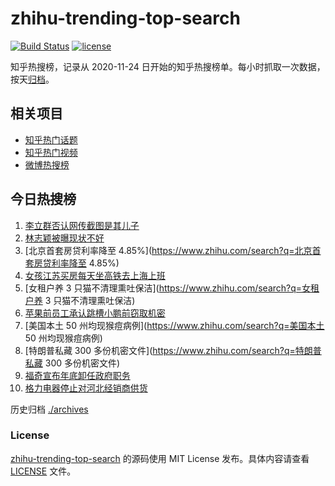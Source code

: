 # zhihu-trending-top-search

[![Build Status](https://github.com/justjavac/zhihu-trending-top-search/workflows/ci/badge.svg?branch=main)](https://github.com/justjavac/zhihu-trending-top-search/actions)
[![license](https://img.shields.io/github/license/justjavac/zhihu-trending-top-search)](https://github.com/justjavac/zhihu-trending-top-search/blob/main/LICENSE)

知乎热搜榜，记录从 2020-11-24 日开始的知乎热搜榜单。每小时抓取一次数据，按天[归档](./archives)。

## 相关项目

- [知乎热门话题](https://github.com/justjavac/zhihu-trending-hot-questions)
- [知乎热门视频](https://github.com/justjavac/zhihu-trending-hot-video)
- [微博热搜榜](https://github.com/justjavac/weibo-trending-hot-search)

## 今日热搜榜

<!-- BEGIN -->
<!-- 最后更新时间 Wed Aug 24 2022 01:13:24 GMT+0800 (China Standard Time) -->

1. [李立群否认网传截图是其儿子](https://www.zhihu.com/search?q=李立群否认网传截图是其儿子)
1. [林志颖被曝现状不好](https://www.zhihu.com/search?q=林志颖被曝现状不好)
1. [北京首套房贷利率降至 4.85%](https://www.zhihu.com/search?q=北京首套房贷利率降至 4.85%)
1. [女孩江苏买房每天坐高铁去上海上班](https://www.zhihu.com/search?q=女孩江苏买房每天坐高铁去上海上班)
1. [女租户养 3 只猫不清理熏吐保洁](https://www.zhihu.com/search?q=女租户养 3 只猫不清理熏吐保洁)
1. [苹果前员工承认跳槽小鹏前窃取机密](https://www.zhihu.com/search?q=苹果前员工承认跳槽小鹏前窃取机密)
1. [美国本土 50 州均现猴痘病例](https://www.zhihu.com/search?q=美国本土 50 州均现猴痘病例)
1. [特朗普私藏 300 多份机密文件](https://www.zhihu.com/search?q=特朗普私藏 300 多份机密文件)
1. [福奇宣布年底卸任政府职务](https://www.zhihu.com/search?q=福奇宣布年底卸任政府职务)
1. [格力电器停止对河北经销商供货](https://www.zhihu.com/search?q=格力电器停止对河北经销商供货)

<!-- END -->

历史归档 [./archives](./archives)

### License

[zhihu-trending-top-search](https://github.com/justjavac/zhihu-trending-top-search)
的源码使用 MIT License 发布。具体内容请查看 [LICENSE](./LICENSE) 文件。
